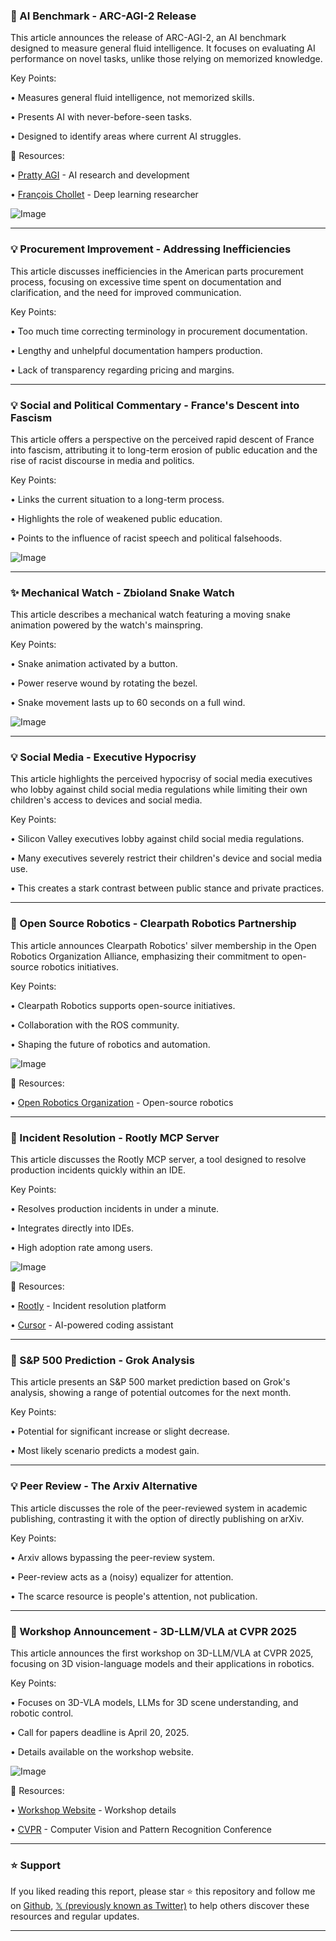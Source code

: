 ### 🤖 AI Benchmark - ARC-AGI-2 Release

This article announces the release of ARC-AGI-2, an AI benchmark designed to measure general fluid intelligence.  It focuses on evaluating AI performance on novel tasks, unlike those relying on memorized knowledge.


Key Points:

• Measures general fluid intelligence, not memorized skills.

• Presents AI with never-before-seen tasks.


• Designed to identify areas where current AI struggles.


🔗 Resources:

• [Pratty AGI](https://x.com/pratty_agi) - AI research and development

• [François Chollet](https://x.com/fchollet) -  Deep learning researcher

![Image](https://pbs.twimg.com/media/Gm1O7kdawAA0BNj?format=jpg&name=small)


---
### 💡 Procurement Improvement - Addressing Inefficiencies

This article discusses inefficiencies in the American parts procurement process, focusing on excessive time spent on documentation and clarification, and the need for improved communication.


Key Points:

• Too much time correcting terminology in procurement documentation.

• Lengthy and unhelpful documentation hampers production.

• Lack of transparency regarding pricing and margins.



---
### 💡  Social and Political Commentary -  France's Descent into Fascism

This article offers a perspective on the perceived rapid descent of France into fascism, attributing it to long-term erosion of public education and the rise of racist discourse in media and politics.


Key Points:

• Links the current situation to a long-term process.


• Highlights the role of weakened public education.


• Points to the influence of racist speech and political falsehoods.



![Image](https://pbs.twimg.com/media/Gm0LrI3XgAEgpeU.jpg)

---
### ✨ Mechanical Watch - Zbioland Snake Watch

This article describes a mechanical watch featuring a moving snake animation powered by the watch's mainspring.


Key Points:

• Snake animation activated by a button.

• Power reserve wound by rotating the bezel.

• Snake movement lasts up to 60 seconds on a full wind.


![Image](https://pbs.twimg.com/ext_tw_video_thumb/1904130641127440384/pu/img/CwxbfNJO4mM21k6T.jpg)

---
### 💡 Social Media - Executive Hypocrisy

This article highlights the perceived hypocrisy of social media executives who lobby against child social media regulations while limiting their own children's access to devices and social media.


Key Points:

• Silicon Valley executives lobby against child social media regulations.


• Many executives severely restrict their children's device and social media use.


• This creates a stark contrast between public stance and private practices.


---
### 🤖 Open Source Robotics - Clearpath Robotics Partnership

This article announces Clearpath Robotics' silver membership in the Open Robotics Organization Alliance, emphasizing their commitment to open-source robotics initiatives.


Key Points:

• Clearpath Robotics supports open-source initiatives.

• Collaboration with the ROS community.

• Shaping the future of robotics and automation.


![Image](https://pbs.twimg.com/media/Gm03qffa0AECbmI?format=jpg&name=small)

🔗 Resources:

• [Open Robotics Organization](https://x.com/OpenRoboticsOrg) - Open-source robotics


---
### 🚀 Incident Resolution - Rootly MCP Server

This article discusses the Rootly MCP server, a tool designed to resolve production incidents quickly within an IDE.


Key Points:

• Resolves production incidents in under a minute.

• Integrates directly into IDEs.

• High adoption rate among users.


![Image](https://pbs.twimg.com/ext_tw_video_thumb/1904234504577007617/pu/img/CW3SefRCnbgdpk8g.jpg)

🔗 Resources:

• [Rootly](https://x.com/rootlyhq) - Incident resolution platform

• [Cursor](https://x.com/cursor_ai) - AI-powered coding assistant


---
### 🤖 S&P 500 Prediction - Grok Analysis

This article presents an S&P 500 market prediction based on Grok's analysis, showing a range of potential outcomes for the next month.


Key Points:

• Potential for significant increase or slight decrease.


• Most likely scenario predicts a modest gain.



---
### 💡 Peer Review -  The Arxiv Alternative

This article discusses the role of the peer-reviewed system in academic publishing, contrasting it with the option of directly publishing on arXiv.


Key Points:

• Arxiv allows bypassing the peer-review system.

• Peer-review acts as a (noisy) equalizer for attention.

• The scarce resource is people's attention, not publication.


---
### 🚀 Workshop Announcement - 3D-LLM/VLA at CVPR 2025

This article announces the first workshop on 3D-LLM/VLA at CVPR 2025, focusing on 3D vision-language models and their applications in robotics.


Key Points:

• Focuses on 3D-VLA models, LLMs for 3D scene understanding, and robotic control.

• Call for papers deadline is April 20, 2025.


• Details available on the workshop website.


![Image](https://pbs.twimg.com/media/GmuZMuya0AA4K5n?format=jpg&name=small)

🔗 Resources:

• [Workshop Website](https://3d-llm-vla.github.io) - Workshop details

• [CVPR](https://x.com/CVPR) - Computer Vision and Pattern Recognition Conference


---

### ⭐️ Support

If you liked reading this report, please star ⭐️ this repository and follow me on [Github](https://github.com/Drix10), [𝕏 (previously known as Twitter)](https://x.com/DRIX_10_) to help others discover these resources and regular updates.

---